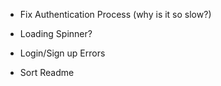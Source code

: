 - Fix Authentication Process (why is it so slow?)
- Loading Spinner?

- Login/Sign up Errors
- Sort Readme
